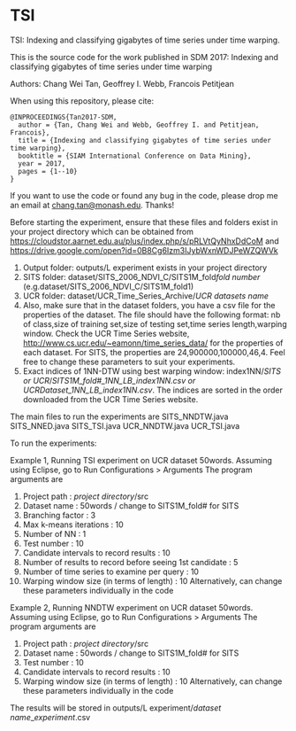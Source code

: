 # TSI
TSI: Indexing and classifying gigabytes of time series under time warping.

This is the source code for the work published in SDM 2017: Indexing and classifying gigabytes of time series under time warping

Authors: Chang Wei Tan, Geoffrey I. Webb, Francois Petitjean

When using this repository, please cite:
```
@INPROCEEDINGS{Tan2017-SDM,
  author = {Tan, Chang Wei and Webb, Geoffrey I. and Petitjean, Francois},
  title = {Indexing and classifying gigabytes of time series under time warping},
  booktitle = {SIAM International Conference on Data Mining},
  year = 2017,
  pages = {1--10}
}
```

If you want to use the code or found any bug in the code, please drop me an email at chang.tan@monash.edu. Thanks!

Before starting the experiment, ensure that these files and folders exist in your project directory which can be obtained from https://cloudstor.aarnet.edu.au/plus/index.php/s/pRLVtQyNhxDdCoM and https://drive.google.com/open?id=0B8Cg6Izm3IJybWxnWDJPeWZQWVk 
  1. Output folder: outputs/L experiment exists in your project directory
  2. SITS folder: dataset/SITS_2006_NDVI_C/SITS1M_fold*fold number* (e.g.dataset/SITS_2006_NDVI_C/SITS1M_fold1)
  3. UCR folder: dataset/UCR_Time_Series_Archive/*UCR datasets name*
  4. Also, make sure that in the dataset folders, you have a csv file for the properties of the dataset. The file should have the   following format: nb of class,size of training set,size of testing set,time series length,warping window. Check the UCR Time Series website, http://www.cs.ucr.edu/~eamonn/time_series_data/ for the properties of each dataset. For SITS, the properties are 24,900000,100000,46,4. Feel free to change these parameters to suit your experiments. 
  5. Exact indices of 1NN-DTW using best warping window: index1NN/*SITS or UCR*/*SITS1M_fold#_1NN_LB_index1NN.csv or UCRDataset_1NN_LB_index1NN.csv*. The indices are sorted in the order downloaded from the UCR Time Series website. 

The main files to run the experiments are
  SITS_NNDTW.java
  SITS_NNED.java
  SITS_TSI.java
  UCR_NNDTW.java
  UCR_TSI.java
  
To run the experiments: 

Example 1, Running TSI experiment on UCR dataset 50words. 
Assuming using Eclipse, go to Run Configurations > Arguments 
The program arguments are 
  1. Project path                                             : *project directory*/src
  2. Dataset name                                             : 50words / change to SITS1M_fold# for SITS 
  3. Branching factor                                         : 3
  4. Max k-means iterations                                   : 10
  5. Number of NN                                             : 1
  6. Test number                                              : 10
  7. Candidate intervals to record results                    : 10
  8. Number of results to record before seeing 1st candidate  : 5
  9. Number of time series to examine per query               : 10
  10. Warping window size (in terms of length)                : 10
Alternatively, can change these parameters individually in the code

Example 2, Running NNDTW experiment on UCR dataset 50words. 
Assuming using Eclipse, go to Run Configurations > Arguments 
The program arguments are 
  1. Project path                                             : *project directory*/src
  2. Dataset name                                             : 50words / change to SITS1M_fold# for SITS 
  3. Test number                                              : 10
  4. Candidate intervals to record results                    : 10
  5. Warping window size (in terms of length)                 : 10
Alternatively, can change these parameters individually in the code

The results will be stored in outputs/L experiment/*dataset name*_*experiment*.csv
